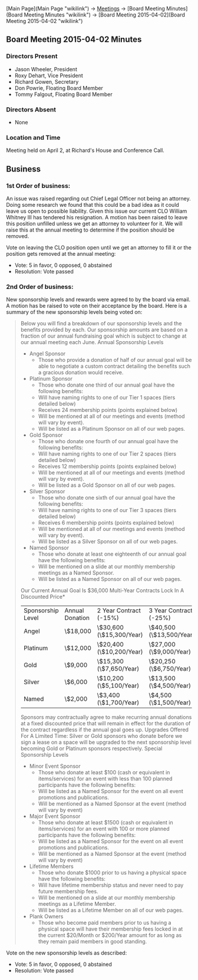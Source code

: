 [Main Page](Main Page "wikilink") -\> [Meetings](Meetings "wikilink")
-\> [Board Meeting Minutes](Board Meeting Minutes "wikilink") -\> [Board
Meeting 2015-04-02](Board Meeting 2015-04-02 "wikilink")

Board Meeting 2015-04-02 Minutes
--------------------------------

### Directors Present

-   Jason Wheeler, President
-   Roxy Dehart, Vice President
-   Richard Gowen, Secretary
-   Don Powrie, Floating Board Member
-   Tommy Falgout, Floating Board Member

### Directors Absent

-   None

### Location and Time

Meeting held on April 2, at Richard's House and Conference Call.

Business
--------

### 1st Order of business:

An issue was raised regarding out Chief Legal Officer not being an
attorney. Doing some research we found that this could be a bad idea as
it could leave us open to possible liability. Given this issue our
current CLO William Whitney III has tendered his resignation. A motion
has been raised to leave this position unfilled unless we get an
attorney to volunteer for it. We will raise this at the annual meeting
to determine if the position should be removed.

Vote on leaving the CLO position open until we get an attorney to fill
it or the position gets removed at the annual meeting:

-   Vote: 5 in favor, 0 opposed, 0 abstained
-   Resolution: Vote passed

### 2nd Order of business:

New sponsorship levels and rewards were agreed to by the board via
email. A motion has be raised to vote on their acceptance by the board.
Here is a summary of the new sponsorship levels being voted on:

> Below you will find a breakdown of our sponsorship levels and the
> benefits provided by each. Our sponsorship amounts are based on a
> fraction of our annual fundraising goal which is subject to change at
> our annual meeting each June. Annual Sponsorship Levels
>
> -   Angel Sponsor
>     -   Those who provide a donation of half of our annual goal will
>         be able to negotiate a custom contract detailing the benefits
>         such a gracious donation would receive.
> -   Platinum Sponsor
>     -   Those who donate one third of our annual goal have the
>         following benefits:
>     -   Will have naming rights to one of our Tier 1 spaces (tiers
>         detailed below)
>     -   Receives 24 membership points (points explained below)
>     -   Will be mentioned at all of our meetings and events (method
>         will vary by event).
>     -   Will be listed as a Platinum Sponsor on all of our web pages.
> -   Gold Sponsor
>     -   Those who donate one fourth of our annual goal have the
>         following benefits:
>     -   Will have naming rights to one of our Tier 2 spaces (tiers
>         detailed below)
>     -   Receives 12 membership points (points explained below)
>     -   Will be mentioned at all of our meetings and events (method
>         will vary by event).
>     -   Will be listed as a Gold Sponsor on all of our web pages.
> -   Silver Sponsor
>     -   Those who donate one sixth of our annual goal have the
>         following benefits:
>     -   Will have naming rights to one of our Tier 3 spaces (tiers
>         detailed below)
>     -   Receives 6 membership points (points explained below)
>     -   Will be mentioned at all of our meetings and events (method
>         will vary by event).
>     -   Will be listed as a Silver Sponsor on all of our web pages.
> -   Named Sponsor
>     -   Those who donate at least one eighteenth of our annual goal
>         have the following benefits:
>     -   Will be mentioned on a slide at our monthly membership
>         meetings as a Named Sponsor.
>     -   Will be listed as a Named Sponsor on all of our web pages.
>
> Our Current Annual Goal Is \$36,000 Multi-Year Contracts Lock In A
> Discounted Price\*
>
> <table>
> <tr>
> <td>
> Sponsorship Level
>
> </td>
> <td>
> Annual Donation
>
> </td>
> <td>
> 2 Year Contract (-15%)
>
> </td>
> <td>
> 3 Year Contract (-25%)
>
> </td>
> </tr>
> <tr>
> <td>
> Angel
>
> </td>
> <td>
> \$18,000
>
> </td>
> <td>
> \$30,600 (\$15,300/Year)
>
> </td>
> <td>
> \$40,500 (\$13,500/Year)
>
> </td>
> </tr>
> <tr>
> <td>
> Platinum
>
> </td>
> <td>
> \$12,000
>
> </td>
> <td>
> \$20,400 (\$10,200/Year)
>
> </td>
> <td>
> \$27,000 (\$9,000/Year)
>
> </td>
> </tr>
> <tr>
> <td>
> Gold
>
> </td>
> <td>
> \$9,000
>
> </td>
> <td>
> \$15,300 (\$7,650/Year)
>
> </td>
> <td>
> \$20,250 (\$6,750/Year)
>
> </td>
> </tr>
> <tr>
> <td>
> Silver
>
> </td>
> <td>
> \$6,000
>
> </td>
> <td>
> \$10,200 (\$5,100/Year)
>
> </td>
> <td>
> \$13,500 (\$4,500/Year)
>
> </td>
> </tr>
> <tr>
> <td>
> Named
>
> </td>
> <td>
> \$2,000
>
> </td>
> <td>
> \$3,400 (\$1,700/Year)
>
> </td>
> <td>
> \$4,500 (\$1,500/Year)
>
> </td>
> </tr>
> </table>
> Sponsors may contractually agree to make recurring annual donations at
> a fixed discounted price that will remain in effect for the duration
> of the contract regardless if the annual goal goes up. Upgrades
> Offered For A Limited Time: Silver or Gold sponsors who donate before
> we sign a lease on a space will be upgraded to the next sponsorship
> level becoming Gold or Platinum sponsors respectively. Special
> Sponsorship Levels
>
> -   Minor Event Sponsor
>     -   Those who donate at least \$100 (cash or equivalent in
>         items/services) for an event with less than 100 planned
>         participants have the following benefits:
>     -   Will be listed as a Named Sponsor for the event on all event
>         promotions and publications.
>     -   Will be mentioned as a Named Sponsor at the event (method will
>         vary by event)
> -   Major Event Sponsor
>     -   Those who donate at least \$1500 (cash or equivalent in
>         items/services) for an event with 100 or more planned
>         participants have the following benefits:
>     -   Will be listed as a Named Sponsor for the event on all event
>         promotions and publications.
>     -   Will be mentioned as a Named Sponsor at the event (method will
>         vary by event)
> -   Lifetime Members
>     -   Those who donate \$1000 prior to us having a physical space
>         have the following benefits:
>     -   Will have lifetime membership status and never need to pay
>         future membership fees.
>     -   Will be mentioned on a slide at our monthly membership
>         meetings as a Lifetime Member.
>     -   Will be listed as a Lifetime Member on all of our web pages.
> -   Plank Owners
>     -   Those who become paid members prior to us having a physical
>         space will have their membership fees locked in at the current
>         \$20/Month or \$200/Year amount for as long as they remain
>         paid members in good standing.

Vote on the new sponsorship levels as described:

-   Vote: 5 in favor, 0 opposed, 0 abstained
-   Resolution: Vote passed

